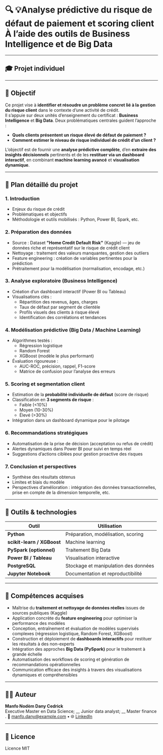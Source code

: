 # 🔍 💡Analyse prédictive du risque de défaut de paiement et scoring client À l’aide des outils de Business Intelligence et de Big Data

---

## 🎓 Projet individuel 

---

## 🎯 Objectif 

Ce projet vise à **identifier et résoudre un problème concret lié à la gestion du risque client** dans le contexte d’une activité de crédit.  
Il s’appuie sur deux unités d’enseignement du certificat : **Business Intelligence** et **Big Data**. Deux problématiques centrales guident l’approche :

- **Quels clients présentent un risque élevé de défaut de paiement ?**  
- **Comment estimer le niveau de risque individuel de crédit d’un client ?**

L’objectif est de fournir une **analyse prédictive complète**, d’en **extraire des insights décisionnels** pertinents et de les **restituer via un dashboard interactif**, en combinant **machine learning avancé** et **visualisation dynamique**.

---

## 🧭 Plan détaillé du projet

### 1. Introduction
- Enjeux du risque de crédit  
- Problématiques et objectifs  
- Méthodologie et outils mobilisés : Python, Power BI, Spark, etc.

### 2. Préparation des données
- Source : Dataset **"Home Credit Default Risk"** (Kaggle) — jeu de données riche et représentatif sur le risque de crédit client  
- Nettoyage : traitement des valeurs manquantes, gestion des outliers  
- Feature engineering : création de variables pertinentes pour la prédiction  
- Prétraitement pour la modélisation (normalisation, encodage, etc.)

### 3. Analyse exploratoire (Business Intelligence)
- Création d’un dashboard interactif (Power BI ou Tableau)  
- Visualisations clés :  
  - Répartition des revenus, âges, charges  
  - Taux de défaut par segment de clientèle  
  - Profils visuels des clients à risque élevé  
  - Identification des corrélations et tendances

### 4. Modélisation prédictive (Big Data / Machine Learning)
- Algorithmes testés :  
  - Régression logistique  
  - Random Forest  
  - XGBoost (modèle le plus performant)  
- Évaluation rigoureuse :  
  - AUC-ROC, précision, rappel, F1-score  
  - Matrice de confusion pour l’analyse des erreurs

### 5. Scoring et segmentation client
- Estimation de la **probabilité individuelle de défaut** (score de risque)  
- Classification en **3 segments de risque** :  
  - Faible (<10%)  
  - Moyen (10-30%)  
  - Élevé (>30%)  
- Intégration dans un dashboard dynamique pour le pilotage

### 6. Recommandations stratégiques
- Automatisation de la prise de décision (acceptation ou refus de crédit)  
- Alertes dynamiques dans Power BI pour suivi en temps réel  
- Suggestions d’actions ciblées pour gestion proactive des risques

### 7. Conclusion et perspectives
- Synthèse des résultats obtenus  
- Limites et biais du modèle  
- Perspectives d’amélioration : intégration des données transactionnelles, prise en compte de la dimension temporelle, etc.

---

## 🧰 Outils & technologies

| Outil              | Utilisation                         |
|--------------------|-----------------------------------|
| **Python**         | Préparation, modélisation, scoring |
| **scikit-learn / XGBoost** | Machine learning              |
| **PySpark (optionnel)** | Traitement Big Data              |
| **Power BI / Tableau** | Visualisation interactive         |
| **PostgreSQL**     | Stockage et manipulation des données |
| **Jupyter Notebook** | Documentation et reproductibilité |

---

## 💼 Compétences acquises

- Maîtrise du **traitement et nettoyage de données réelles** issues de sources publiques (Kaggle)  
- Application concrète du **feature engineering** pour optimiser la performance des modèles  
- Conception, entraînement et évaluation de modèles supervisés complexes (régression logistique, Random Forest, XGBoost)  
- Construction et déploiement de **dashboards interactifs** pour restituer les résultats à des non-experts  
- Intégration des approches **Big Data (PySpark)** pour le traitement à grande échelle  
- Automatisation des workflows de scoring et génération de recommandations opérationnelles  
- Communication efficace des insights à travers des visualisations dynamiques et compréhensibles

---

## 👨‍💻 Auteur

**Manfo Nodèm Dany Cedrick**  
Executive Master en Data Science; __
Junior data analyst;  __
Master finance .
📧 manfo.dany@example.com • 🌐 [LinkedIn](https://www.linkedin.com/in/)

---

## 📝 Licence
Licence MIT 
